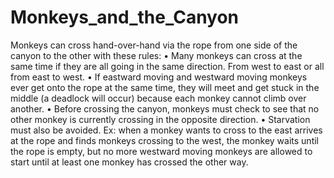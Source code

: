 # Monkeys_and_the_Canyon
Monkeys can cross hand-over-hand via the rope from one side of the canyon to the other with these rules:
•	Many monkeys can cross at the same time if they are all going in the same direction. From west to east or all from east to west.
•	If eastward moving and westward moving monkeys ever get onto the rope at the same time, they will meet and get stuck in the middle (a deadlock will occur) because each monkey cannot climb over another. 
•	Before crossing the canyon, monkeys must check to see that no other monkey is currently crossing in the opposite direction.
•	Starvation must also be avoided. Ex: when a monkey wants to cross to the east arrives at the rope and finds monkeys crossing to the west, the monkey waits until the rope is empty, but no more westward moving monkeys are allowed to start until at least one monkey has crossed the other way.
